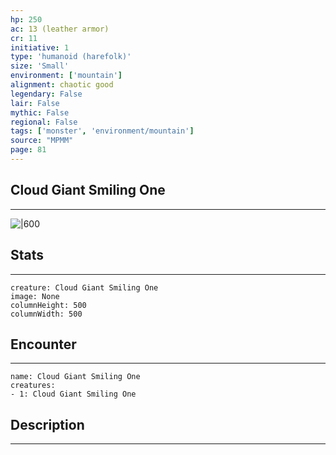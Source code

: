 ```yaml
---
hp: 250
ac: 13 (leather armor)
cr: 11
initiative: 1
type: 'humanoid (harefolk)'    
size: 'Small'
environment: ['mountain']
alignment: chaotic good
legendary: False
lair: False
mythic: False
regional: False
tags: ['monster', 'environment/mountain']
source: "MPMM"
page: 81
---
```


## Cloud Giant Smiling One
---

![|600](D:/Program%20Files/5e.tools/img/bestiary/MPMM/Cloud%20Giant%20Smiling%20One.webp)

## Stats
---

```statblock
creature: Cloud Giant Smiling One
image: None
columnHeight: 500
columnWidth: 500
```

## Encounter
---

```encounter-table
name: Cloud Giant Smiling One
creatures:
- 1: Cloud Giant Smiling One
```

## Description
---




